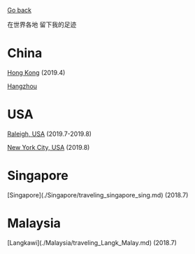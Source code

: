 [Go back](../colourful_life.md)

在世界各地 留下我的足迹

<h1>China</h1>

[Hong Kong](./China/traveling_hk.md) (2019.4)

[Hangzhou](./China/traveling_hz.md)

<h1>USA</h1>

[Raleigh, USA](./USA/traveling_raleigh_usa.md) (2019.7-2019.8)

[New York City, USA](./USA/traveling_nyc_usa.md) (2019.8)

<h1>Singapore</h1>
[Singapore](./Singapore/traveling_singapore_sing.md) (2018.7)

<h1>Malaysia</h1>
[Langkawi](./Malaysia/traveling_Langk_Malay.md) (2018.7)

